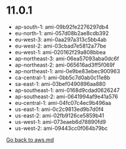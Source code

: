 
 # 11.0.1
- ap-south-1: ami-09b92fe2276297db4
- eu-north-1: ami-057d08b2ae8cdb392
- eu-west-3: ami-0aa297a313c5bb4ab
- eu-west-2: ami-03cbad7e5812a77be
- eu-west-1: ami-020162f29a808bbea
- ap-northeast-3: ami-06ea57093aba0dc6f
- ap-northeast-2: ami-065616ad3ff5f069f
- ap-northeast-1: ami-0e9be83ebec900963
- ca-central-1: ami-0bb5c7d0ab0c11e8b
- sa-east-1: ami-03bef0490896aa880
- ap-southeast-1: ami-0168d9cdad0626247
- ap-southeast-2: ami-0641994af9e41a576
- eu-central-1: ami-04fc07c4ec9b496aa
- us-east-1: ami-0c2c9813ed9b7d0f4
- us-east-2: ami-02fb9126ce5859b41
- us-west-1: ami-073eaeb6d78890fd9
- us-west-2: ami-09443cc0f064b79bc

[Go back to aws.md](../../aws.md) 
